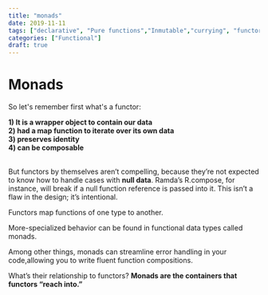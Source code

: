 ```yaml
---
title: "monads"
date: 2019-11-11
tags: ["declarative", "Pure functions","Inmutable","currying", "functors"]
categories: ["Functional"]
draft: true
---
```


# Monads

So let's remember first what's a functor:

**1) It is a wrapper object to contain our data**<br>
**2) had a map function to iterate over its own data**<br>
**3) preserves identity**<br>
**4) can be composable**<br><br>

But functors by themselves aren’t compelling, because they’re not expected to 
know how to handle cases with **null data**. Ramda’s R.compose, for instance, 
will break if a null function reference is passed into it. This isn’t a flaw 
in the design; it’s intentional. 

Functors map functions of one type to another. 

More-specialized behavior can be found in functional data types called monads. 

Among other things, monads can streamline error handling in your code,allowing 
you to write fluent function compositions. 
 
What’s their relationship to functors? **Monads are the containers
 that functors “reach into.”**